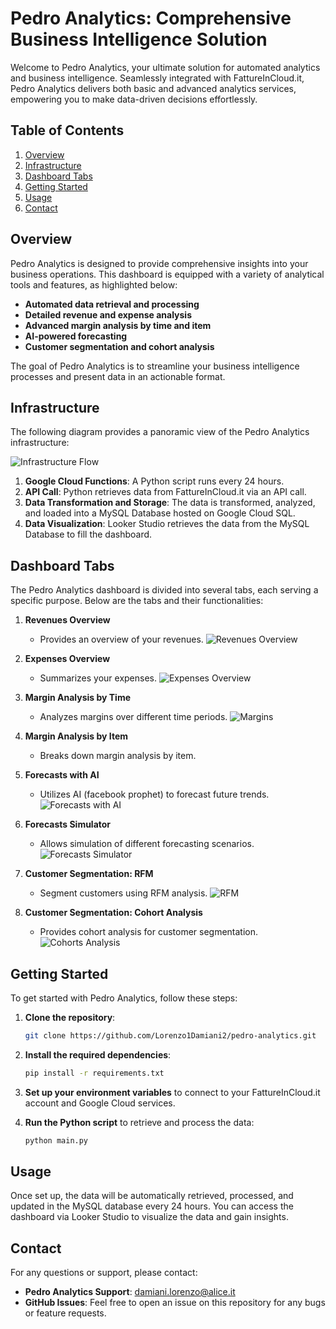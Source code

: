 # Pedro Analytics: Comprehensive Business Intelligence Solution

Welcome to Pedro Analytics, your ultimate solution for automated analytics and business intelligence. Seamlessly integrated with FattureInCloud.it, Pedro Analytics delivers both basic and advanced analytics services, empowering you to make data-driven decisions effortlessly.

## Table of Contents

1. [Overview](#overview)
2. [Infrastructure](#infrastructure)
3. [Dashboard Tabs](#dashboard-tabs)
4. [Getting Started](#getting-started)
5. [Usage](#usage)
6. [Contact](#contact)

## Overview

Pedro Analytics is designed to provide comprehensive insights into your business operations. This dashboard is equipped with a variety of analytical tools and features, as highlighted below:

- **Automated data retrieval and processing**
- **Detailed revenue and expense analysis**
- **Advanced margin analysis by time and item**
- **AI-powered forecasting**
- **Customer segmentation and cohort analysis**

The goal of Pedro Analytics is to streamline your business intelligence processes and present data in an actionable format.

## Infrastructure

The following diagram provides a panoramic view of the Pedro Analytics infrastructure:

![Infrastructure Flow](./images/infrastructures.PNG)

1. **Google Cloud Functions**: A Python script runs every 24 hours.
2. **API Call**: Python retrieves data from FattureInCloud.it via an API call.
3. **Data Transformation and Storage**: The data is transformed, analyzed, and loaded into a MySQL Database hosted on Google Cloud SQL.
4. **Data Visualization**: Looker Studio retrieves the data from the MySQL Database to fill the dashboard.

## Dashboard Tabs

The Pedro Analytics dashboard is divided into several tabs, each serving a specific purpose. Below are the tabs and their functionalities:

1. **Revenues Overview**
    - Provides an overview of your revenues.
![Revenues Overview](./images/RevenuesOverview.png)

2. **Expenses Overview**
    - Summarizes your expenses.
![Expenses Overview](./images/ExpensesOverview.png)

3. **Margin Analysis by Time**
    - Analyzes margins over different time periods.
![Margins](./images/Margins.png)

4. **Margin Analysis by Item**
    - Breaks down margin analysis by item.

5. **Forecasts with AI**
    - Utilizes AI (facebook prophet) to forecast future trends.
![Forecasts with AI](./images/ForecastswithAI.png)

6. **Forecasts Simulator**
    - Allows simulation of different forecasting scenarios.
![Forecasts Simulator](./images/ForecastsSimulator.png)

7. **Customer Segmentation: RFM**
    - Segment customers using RFM analysis.
![RFM](./images/RFM.png)

8. **Customer Segmentation: Cohort Analysis**
    - Provides cohort analysis for customer segmentation.
![Cohorts Analysis](./images/CohortsAnalysis.png)

## Getting Started

To get started with Pedro Analytics, follow these steps:

1. **Clone the repository**:
    ```sh
    git clone https://github.com/Lorenzo1Damiani2/pedro-analytics.git
    ```

2. **Install the required dependencies**:
    ```sh
    pip install -r requirements.txt
    ```

3. **Set up your environment variables** to connect to your FattureInCloud.it account and Google Cloud services.

4. **Run the Python script** to retrieve and process the data:
    ```sh
    python main.py
    ```

## Usage

Once set up, the data will be automatically retrieved, processed, and updated in the MySQL database every 24 hours. You can access the dashboard via Looker Studio to visualize the data and gain insights.

## Contact

For any questions or support, please contact:

- **Pedro Analytics Support**: [damiani.lorenzo@alice.it](mailto:damiani.lorenzo@alice.it)
- **GitHub Issues**: Feel free to open an issue on this repository for any bugs or feature requests.
